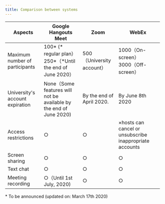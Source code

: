 ```yaml
---
title: Comparison between systems
---
```


|              Aspects               |                          Google Hangouts Meet                   |  Zoom  |  WebEx  |  
|------------------------------------|-----------------------------------------------------------------|--------|---------|  
|   Maximum number of participants   |   100\* (\* regular plan）<br> 250\*（\*Until the end of June 2020）| 500（University account）  |    1000（On-screen）<br>3000（Off-screen）  |  
|  University's account expiration  |  None（Some features will not be available by the end of June 2020)  |  By the end of  April 2020.  |  By June 8th 2020  |   
|  Access restrictions  |  ○  |  ○  |  ×hosts can cancel or unsubscribe inappropriate  accounts  |  
|  Screen sharing |  ○  |  ○  |  ○  |  
|  Text chat  |  ○  |  ○  |  ○  |  
|  Meeting recording  |  ○（Until 1st July, 2020)  |  ○  |  ○  |  

\* To be announced (updated on: March 17th 2020)
  

